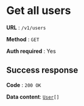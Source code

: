 # Get all users

**URL** : `/v1/users`

**Method** : `GET`

**Auth required** : Yes

## Success response

**Code** : `200 OK`

**Data content**: [`User`](user.md)`[]`
